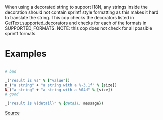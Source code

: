 
When using a decorated string to support I18N, any strings inside the decoration should not contain sprintf
style formatting as this makes it hard to translate the string. This cop checks the decorators listed in
GetText.supported_decorators and checks for each of the formats in SUPPORTED_FORMATS. NOTE: this cop does not
check for all possible sprintf formats.

# Examples

```ruby

# bad

_("result is %s" % ["value"])
n_("a string" + "a string with a %-3.1f" % [size])
N_("a string" + "a string with a %04d" % [size])
# good

_("result is %{detail}" % {detail: message})
```

[Source](http://www.rubydoc.info/gems/rubocop/RuboCop/Cop/I18n/GetText/DecorateStringFormattingUsingPercent)